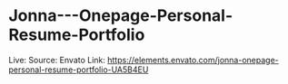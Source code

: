 # Jonna---Onepage-Personal-Resume-Portfolio
Live:
Source: Envato
Link: https://elements.envato.com/jonna-onepage-personal-resume-portfolio-UA5B4EU
